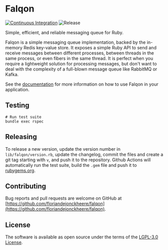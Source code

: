 # Falqon
[![Continuous Integration](https://github.com/floriandejonckheere/falqon/actions/workflows/ci.yml/badge.svg)](https://github.com/floriandejonckheere/falqon/actions/workflows/ci.yml)
![Release](https://img.shields.io/github/v/release/floriandejonckheere/falqon?label=Latest%20release)

Simple, efficient, and reliable messaging queue for Ruby.

Falqon is a simple messaging queue implementation, backed by the in-memory Redis key-value store.
It exposes a simple Ruby API to send and receive messages between different processes, between threads in the same process, or even fibers in the same thread.
It is perfect when you require a lightweight solution for processing messages, but don't want to deal with the complexity of a full-blown message queue like RabbitMQ or Kafka.

See the [documentation](https://docs.falqon.dev) for more information on how to use Falqon in your application.

## Testing

```ssh
# Run test suite
bundle exec rspec
```

## Releasing

To release a new version, update the version number in `lib/falqon/version.rb`, update the changelog, commit the files and create a git tag starting with `v`, and push it to the repository.
Github Actions will automatically run the test suite, build the `.gem` file and push it to [rubygems.org](https://rubygems.org).

## Contributing

Bug reports and pull requests are welcome on GitHub at [https://github.com/floriandejonckheere/falqon](https://github.com/floriandejonckheere/falqon). 

## License

The software is available as open source under the terms of the [LGPL-3.0 License](https://www.gnu.org/licenses/lgpl-3.0.html).
